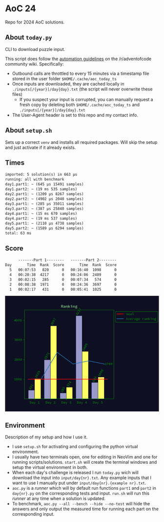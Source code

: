 # AoC 24

Repo for 2024 AoC solutions.

## About `today.py`

CLI to download puzzle input.

This script does follow the [automation guidelines](https://www.reddit.com/r/adventofcode/wiki/faqs/automation) on the /r/adventofcode community wiki. Specifically:
- Outbound calls are throttled to every 15 minutes via a timestamp file stored in the user folder `$HOME/.cache/aoc_today_ts`
- Once inputs are downloaded, they are cached locally in `./inputs[/{year}]/day{day}.txt` (the script will never overwrite these files)
  - If you suspect your input is corrupted, you can manually request a fresh copy by deleting both `$HOME/.cache/aoc_today_ts` and `./inputs[/{year}]/day{day}.txt`
- The User-Agent header is set to this repo and my contact info.

## About `setup.sh`

Sets up a correct `venv` and installs all required packages. Will skip the setup and just activate if it already exists.

## Times

```
imported: 5 solution(s) in 663 μs
running: all with benchmark
day1.part1: ~ (645 μs 15491 samples)
day1.part2: ~ (19 ms 535 samples)
day2.part1: ~ (1209 μs 8267 samples)
day2.part2: ~ (4902 μs 2040 samples)
day3.part1: ~ (285 μs 35011 samples)
day3.part2: ~ (387 μs 25840 samples)
day4.part1: ~ (15 ms 670 samples)
day4.part2: ~ (19 ms 537 samples)
day5.part1: ~ (2110 μs 4738 samples)
day5.part2: ~ (1589 μs 6294 samples)
total: 63 ms
```

## Score

```{scores}
      -------Part 1--------   -------Part 2--------
Day       Time  Rank  Score       Time  Rank  Score
  5   00:07:53   820      0   00:16:40  1098      0
  4   00:20:38  4217      0   00:24:06  2409      0
  3   00:02:15   285      0   00:07:34   574      0
  2   00:08:38  1971      0   00:24:36  3697      0
  1   00:02:17   431      0   00:05:41  1025      0

```

![](res/scores.png)

## Environment

Description of my setup and how I use it.

* I use `setup.sh` for activating and configuring the python virtual environment.
* I usually have two terminals open, one for editing in NeoVim and one for running scripts/solutions. `start.sh` will create the terminal windows and setup the virtual environment in both.
* When each day's challenge is released I run `today.py` wich will download the input into `input/day{nr}.txt`. Any example inputs that I want to use I manually put under `input/day{nr}.{example nr}.txt`.
* `aoc.py` is a *runner* which will by default run functions `part1` and `part2` in `day{nr}.py` on the corresponding tests and input. `run.sh` will run this *runner* at any time when a solution is updated.
* To benchmark, `aoc.py --all --bench --hide --no-test` will hide the answers and only output the measured time for running each part on the corresponding input.
